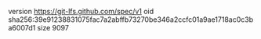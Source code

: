 version https://git-lfs.github.com/spec/v1
oid sha256:39e91238831075fac7a2abffb73270be346a2ccfc01a9ae1718ac0c3ba6007d1
size 9097
